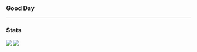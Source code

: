 ### Good Day

---

### Stats

<a href="https://github.com/anuraghazra/github-readme-stats#github-stats-card">
  <img align="left" src="https://github-readme-stats.vercel.app/api?username=sudo-at-night&count_private=true&show_icons=true&theme=onedark" />
</a>

<a href="https://github.com/anuraghazra/github-readme-stats#top-languages-card">
  <img align="left" src="https://github-readme-stats.vercel.app/api/top-langs/?username=sudo-at-night&layout=compact&theme=onedark" />
</a>
